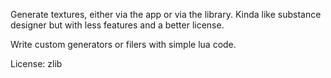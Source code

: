 Generate textures, either via the app or via the library. Kinda like substance designer but with less features and a better license.

Write custom generators or filers with simple lua code.

License: zlib
